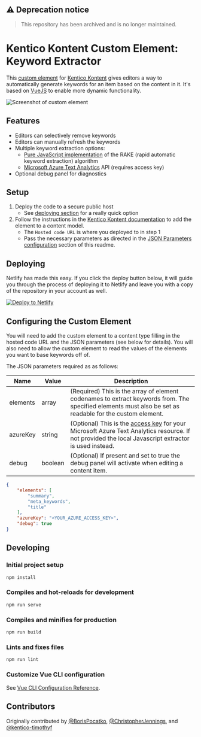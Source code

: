 ## :warning: Deprecation notice
> This repository has been archived and is no longer maintained.

# Kentico Kontent Custom Element: Keyword Extractor

This [custom element](https://docs.kontent.ai/tutorials/develop-apps/integrate/integrating-your-own-content-editing-features) for [Kentico Kontent](https://kontent.ai) gives editors a way to automatically generate keywords for an item based on the content in it. It's based on [VueJS](https://vuejs.org/) to enable more dynamic functionality.

![Screenshot of custom element](KeywordExtractor.gif)

## Features

- Editors can selectively remove keywords
- Editors can manually refresh the keywords
- Multiple keyword extraction options:
  - [Pure JavaScript implementation](https://github.com/sleepycat/rapid-automated-keyword-extraction) of the RAKE (rapid automatic keyword extraction) algorithm
  - [Microsoft Azure Text Analytics](https://azure.microsoft.com/en-us/services/cognitive-services/text-analytics/) API (requires access key)
- Optional debug panel for diagnostics

## Setup

1. Deploy the code to a secure public host
    * See [deploying section](#Deploying) for a really quick option
1. Follow the instructions in the [Kentico Kontent documentation](https://docs.kontent.ai/tutorials/develop-apps/integrate/integrating-your-own-content-editing-features#a-3--displaying-a-custom-element-in-kentico-kontent) to add the element to a content model.
    * The `Hosted code URL` is where you deployed to in step 1
    * Pass the necessary parameters as directed in the [JSON Parameters configuration](#json-parameters) section of this readme.

## Deploying

Netlify has made this easy. If you click the deploy button below, it will guide you through the process of deploying it to Netlify and leave you with a copy of the repository in your account as well.

[![Deploy to Netlify](https://www.netlify.com/img/deploy/button.svg)](https://app.netlify.com/start/deploy?repository=https://github.com/Kentico/kontent-custom-element-keyword-extractor)

## Configuring the Custom Element

You will need to add the custom element to a content type filling in the hosted code URL and the JSON parameters (see below for details). You will also need to allow the custom element to read the values of the elements you want to base keywords off of.

The JSON parameters required as as follows:

| Name | Value | Description |
| ---- | ----- | ----------- |
|elements|array| (Required) This is the array of element codenames to extract keywords from. The specified elements must also be set as readable for the custom element. |
|azureKey|string| (Optional) This is the [access key](https://docs.microsoft.com/en-us/azure/cognitive-services/cognitive-services-apis-create-account?tabs=multiservice%2Cwindows#get-the-keys-for-your-resource) for your Microsoft Azure Text Analytics resource. If not provided the local Javascript extractor is used instead. |
|debug|boolean| (Optional) If present and set to true the debug panel will activate when editing a content item. |

```json
{
    "elements": [
        "summary",
        "meta_keywords",
        "title"
    ],
    "azureKey": "<YOUR_AZURE_ACCESS_KEY>",
    "debug": true
}
```

## Developing

### Initial project setup

```console
npm install
```

### Compiles and hot-reloads for development

```console
npm run serve
```

### Compiles and minifies for production

```console
npm run build
```

### Lints and fixes files

```console
npm run lint
```

### Customize Vue CLI configuration

See [Vue CLI Configuration Reference](https://cli.vuejs.org/config/).

## Contributors

Originally contributed by [@BorisPocatko](https://github.com/borispocatko), [@ChristopherJennings](https://github.com/christopherjennings), and [@kentico-timothyf](https://github.com/kentico-timothyf)
